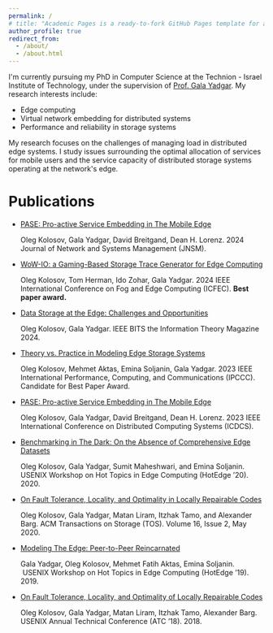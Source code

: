 ```yaml
---
permalink: /
# title: "Academic Pages is a ready-to-fork GitHub Pages template for academic personal websites"
author_profile: true
redirect_from: 
  - /about/
  - /about.html
---
```

I'm currently pursuing my PhD in Computer Science at the Technion - Israel Institute of Technology, under the supervision of [Prof. Gala Yadgar](https://gala.cswp.cs.technion.ac.il/).
My research interests include:
* Edge computing
* Virtual network embedding for distributed systems
* Performance and reliability in storage systems

My research focuses on the challenges of managing load in distributed edge systems. I study issues surrounding the optimal allocation of services for mobile users and the service capacity of distributed storage systems operating at the network's edge.

Publications
======
* [PASE: Pro-active Service Embedding in The Mobile Edge](https://link.springer.com/article/10.1007/s10922-024-09877-x)

  Oleg Kolosov, Gala Yadgar, David Breitgand, Dean H. Lorenz. 2024 Journal of Network and Systems Management (JNSM).
* [WoW-IO: a Gaming-Based Storage Trace Generator for Edge Computing](https://kolosov.cswp.cs.technion.ac.il/wp-content/uploads/sites/156/2024/05/WoW_IO__copy_.pdf)

  Oleg Kolosov, Tom Herman, Ido Zohar, Gala Yadgar. 2024 IEEE International Conference on Fog and Edge Computing (ICFEC).
**Best paper award.**
* [Data Storage at the Edge: Challenges and Opportunities](https://ieeexplore.ieee.org/abstract/document/10423241)

  Oleg Kolosov, Gala Yadgar. IEEE BITS the Information Theory Magazine 2024.
* [Theory vs. Practice in Modeling Edge Storage Systems](https://arxiv.org/pdf/2308.12115.pdf)

  Oleg Kolosov, Mehmet Aktas, Emina Soljanin, Gala Yadgar. 2023 IEEE International Performance, Computing, and Communications (IPCCC).
Candidate for Best Paper Award.
* [PASE: Pro-active Service Embedding in The Mobile Edge](https://kolosov.cswp.cs.technion.ac.il/wp-content/uploads/sites/156/2023/08/PASE_ICDCS_23__arxiv_.pdf)

  Oleg Kolosov, Gala Yadgar, David Breitgand, Dean H. Lorenz. 2023 IEEE International Conference on Distributed Computing Systems (ICDCS).
* [Benchmarking in The Dark: On the Absence of Comprehensive Edge Datasets](https://gala.cswp.cs.technion.ac.il/wp-content/uploads/sites/52/2020/05/hotedge20-final86.pdf)

  Oleg Kolosov, Gala Yadgar, Sumit Maheshwari, and Emina Soljanin.  USENIX Workshop on Hot Topics in Edge Computing (HotEdge ’20). 2020.
* [On Fault Tolerance, Locality, and Optimality in Locally Repairable Codes](https://doi.org/10.1145/3381832)

  Oleg Kolosov, Gala Yadgar, Matan Liram, Itzhak Tamo, and Alexander Barg. ACM Transactions on Storage (TOS). Volume 16, Issue 2, May 2020.
* [Modeling The Edge: Peer-to-Peer Reincarnated](https://www.usenix.org/conference/hotedge19/presentation/yadgar)

  Gala Yadgar, Oleg Kolosov, Mehmet Fatih Aktas, Emina Soljanin.  USENIX Workshop on Hot Topics in Edge Computing (HotEdge ’19). 2019.
* [On Fault Tolerance, Locality, and Optimality of Locally Repairable Codes](https://www.usenix.org/conference/atc18/presentation/kolosov)

  Oleg Kolosov, Gala Yadgar, Matan Liram, Itzhak Tamo, Alexander Barg. USENIX Annual Technical Conference (ATC ’18). 2018.
